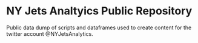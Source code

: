 # NY Jets Analtyics Public Repository
Public data dump of scripts and dataframes used to create content for the twitter account @NYJetsAnalytics.
